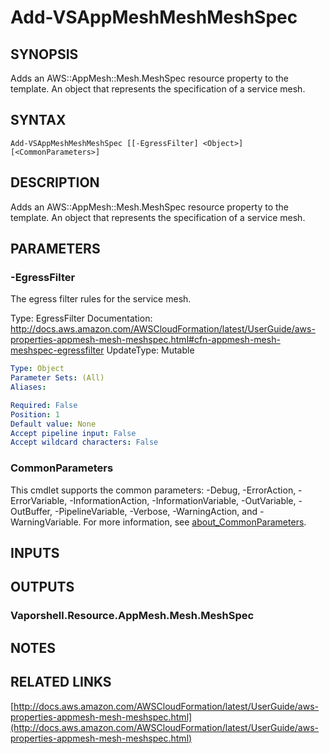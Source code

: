 # Add-VSAppMeshMeshMeshSpec

## SYNOPSIS
Adds an AWS::AppMesh::Mesh.MeshSpec resource property to the template.
An object that represents the specification of a service mesh.

## SYNTAX

```
Add-VSAppMeshMeshMeshSpec [[-EgressFilter] <Object>] [<CommonParameters>]
```

## DESCRIPTION
Adds an AWS::AppMesh::Mesh.MeshSpec resource property to the template.
An object that represents the specification of a service mesh.

## PARAMETERS

### -EgressFilter
The egress filter rules for the service mesh.

Type: EgressFilter
Documentation: http://docs.aws.amazon.com/AWSCloudFormation/latest/UserGuide/aws-properties-appmesh-mesh-meshspec.html#cfn-appmesh-mesh-meshspec-egressfilter
UpdateType: Mutable

```yaml
Type: Object
Parameter Sets: (All)
Aliases:

Required: False
Position: 1
Default value: None
Accept pipeline input: False
Accept wildcard characters: False
```

### CommonParameters
This cmdlet supports the common parameters: -Debug, -ErrorAction, -ErrorVariable, -InformationAction, -InformationVariable, -OutVariable, -OutBuffer, -PipelineVariable, -Verbose, -WarningAction, and -WarningVariable. For more information, see [about_CommonParameters](http://go.microsoft.com/fwlink/?LinkID=113216).

## INPUTS

## OUTPUTS

### Vaporshell.Resource.AppMesh.Mesh.MeshSpec
## NOTES

## RELATED LINKS

[http://docs.aws.amazon.com/AWSCloudFormation/latest/UserGuide/aws-properties-appmesh-mesh-meshspec.html](http://docs.aws.amazon.com/AWSCloudFormation/latest/UserGuide/aws-properties-appmesh-mesh-meshspec.html)

